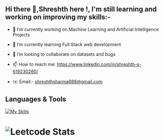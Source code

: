 ## Hi there 👋,Shreshth here !, I'm still learning and working on improving my skills:-


<!--**shreshth3142857/shreshth3142857** is a ✨ _special_ ✨ repository because its `README.md` (this file) appears on your GitHub profile.-->

- 🔭 I’m currently working on Machine Learning and Artificial Intelligence Projects                

- 🌱 I’m currently learning Full Stack web development                                                                  
  
- 👯 I’m looking to collaborate on datasets and bugs          
                                             
- 📫 How to reach me: https://www.linkedin.com/in/shreshth-s-619230260/
                           
- ✉️ Email:- shreshthsharma688@gmail.com

 ## Languages & Tools

[![My Skills](https://skillicons.dev/icons?i=js,html,css,bootstrap,figma,python,flask,c,cpp,linux,mysql,vscode,wordpress&perline=8)](https://skillicons.dev)


 # ![Leetcode Stats](https://leetcard.jacoblin.cool/Sharma3142857?ext=heatmap)



 

 



  



